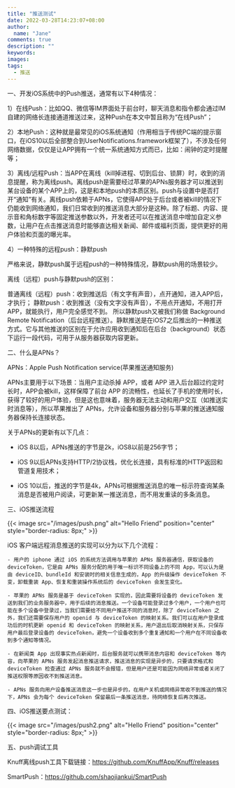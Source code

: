 ```yaml
---
title: "推送测试"
date: 2022-03-28T14:23:07+08:00
author:
  name: "Jane"
comments: true
description: ""
keywords:
images:
tags:
  - 推送
---
```


一、开发iOS系统中的Push推送，通常有以下4种情况：

1）在线Push：比如QQ、微信等IM界面处于前台时，聊天消息和指令都会通过IM自建的网络长连接通道推送过来，这种Push在本文中暂且称为“在线Push”；

2）本地Push：这种就是最常见的iOS系统通知（作用相当于传统PC端的提示窗口，在iOS10以后全部整合到UserNotifications.framework框架了），不涉及任何网络数据，仅仅是让APP拥有一个统一系统通知方式而已，比如：闹钟的定时提醒等；

3）离线/远程Push：当APP在离线（kill掉进程、切到后台、锁屏）时，收到的消息提醒，称为离线push。离线push是需要经过苹果的APNs服务器才可以推送到某台设备的某个APP上的，这是和本地push的本质区别。push与设置中是否打开“通知”有关。离线push依赖于APNs，它使得APP处于后台或者被kill的情况下仍能收到网络通知，我们日常收到的推送消息大部分是这种。除了标题、内容、提示音和角标数字等固定推送参数以外，开发者还可以在推送消息中增加自定义参数，让用户在点击推送消息时能够直达相关新闻、邮件或福利页面，提供更好的用户体验和页面的曝光率。

4）一种特殊的远程push：静默push

严格来说，静默push属于远程push的一种特殊情况，静默push用的场景较少。

离线（远程）push与静默push的区别：

普通离线（远程）push：收到推送后（有文字有声音），点开通知，进入APP后，才执行；
静默push：收到推送（没有文字没有声音），不用点开通知，不用打开APP，就能执行，用户完全感觉不到。
所以静默push又被我们称做 Background Remote Notification（后台远程推送）。静默推送是在iOS7之后推出的一种推送方式。它与其他推送的区别在于允许应用收到通知后在后台（background）状态下运行一段代码，可用于从服务器获取内容更新。

二、什么是APNs？

APNs：Apple Push Notification service(苹果推送通知服务)

APNs主要用于以下场景：当用户主动杀掉 APP，或者 APP 进入后台超过约定时长时，APP会被kill，这样保障了前台 APP 的流畅性，也延长了手机的使用时长，获得了较好的用户体验，但是这也意味着，服务器无法主动和用户交互（如推送实时消息等），所以苹果推出了 APNs，允许设备和服务器分别与苹果的推送通知服务器保持长连接状态。

关于APNs的更新有以下几点：

  - iOS 8以后，APNs推送的字节是2k，iOS8以前是256字节；

  - iOS 9以后APNs支持HTTP/2协议栈，优化长连接，具有标准的HTTP返回和管道复用技术；

  - iOS 10以后，推送的字节是4k，APNs可根据推送消息的唯一标示符查询某条消息是否被用户阅读，可更新某一推送消息，而不用发重读的多条消息。



三、iOS推送流程


{{< image src="/images/push.png" alt="Hello Friend" position="center" style="border-radius: 8px;" >}}



iOS 客户端远程消息推送的实现可以分为以下几个流程：

    - 用户的 iphone 通过 iOS 的系统方法调用与苹果的 APNs 服务器通信，获取设备的 deviceToken，它是由 APNs 服务分配的用于唯一标识不同设备上的不同 App，可以认为是由 deviceID、bundleId 和安装时的相关信息生成的，App 的升级操作 deviceToken 不变，卸载重装 App、恢复和重装操作系统后的 deviceToken 会发生变化。

    - 苹果的 APNs 服务是基于 deviceToken 实现的，因此需要将设备的 deviceToken 发送到我们的业务服务器中，用于后续的消息推送。一个设备可能登录过多个用户，一个用户也可能在多个设备中登录过，当我们需要给不同用户推送不同的消息时，除了 deviceToken 之外，我们还需要保存用户的 openid 与 deviceToken 的映射关系。我们可以在用户登录成功后的时机更新 openid 和 deviceToken 的映射关系，用户退出后取消映射关系，只保存用户最后登录设备的 deviceToken，避免一个设备收到多个重复通知和一个用户在不同设备收到多个通知等情况。

    - 在新闻类 App 出现事实热点新闻时，后台服务就可以携带消息内容和 deviceToken 等内容，向苹果的 APNs 服务发起消息推送请求，推送消息的实现是异步的，只要请求格式和 deviceToken 检查通过 APNs 服务就不会报错，但是用户还是可能因为网络异常或者关闭了推送权限等原因收不到推送消息。

    - APNs 服务向用户设备推送消息这一步也是异步的，在用户关机或网络异常收不到推送的情况下，APNs 会为每个 deviceToken 保留最后一条推送消息，待网络恢复后再次推送。



四、iOS推送要点测试：


{{< image src="/images/push2.png" alt="Hello Friend" position="center" style="border-radius: 8px;" >}}


五、push调试工具

Knuff离线push工具下载链接：https://github.com/KnuffApp/Knuff/releases

SmartPush：https://github.com/shaojiankui/SmartPush
